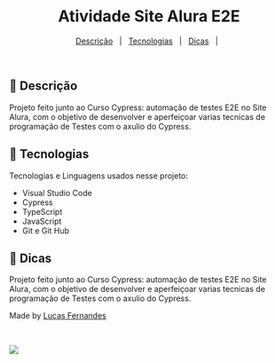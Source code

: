 <h1 align="center">Atividade Site Alura E2E</h1>

<p align="center">
  <a href="#dart-descrição">Descrição</a> &#xa0; | &#xa0; 
  <a href="#rocket-tecnologias">Tecnologias</a> &#xa0; | &#xa0;
  <a href="#white_check_mark-dicas">Dicas</a> &#xa0; | &#xa0;
</p>

<br>

## :dart: Descrição

Projeto feito junto ao Curso Cypress: automação de testes E2E no Site Alura, com o objetivo de desenvolver e aperfeiçoar varias 
tecnicas de programação de Testes com o axulio do Cypress.

## :rocket: Tecnologias

Tecnologias e Linguagens usados nesse projeto:

- Visual Studio Code
- Cypress 
- TypeScript
- JavaScript
- Git e Git Hub

## :dart: Dicas

Projeto feito junto ao Curso Cypress: automação de testes E2E no Site Alura, com o objetivo de desenvolver e aperfeiçoar varias 
tecnicas de programação de Testes com o axulio do Cypress.

Made by <a href="https://github.com/Luca5Fernandes" target="_blank">Lucas Fernandes</a>

&#xa0;

<p align="left">
<img src="http://img.shields.io/static/v1?label=STATUS&message=EM%20DESENVOLVIMENTO&color=GREEN&style=for-the-badge"/>
</p>
